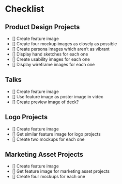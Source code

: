 # Checklist

## Product Design Projects

- [] Create feature image
- [] Create four mockup images as closely as possible
- [] Create persona images which aren’t as vibrant
- [] Display hand sketches for each one
- [] Create usability images for each one
- [] Display wireframe images for each one 

## Talks

- [] Create feature image
- [] Use feature image as poster image in video
- [] Create preview image of deck?

## Logo Projects

- [] Create feature image
- [] Get similar feature image for logo projects
- [] Create two mockups for each one

## Marketing Asset Projects

- [] Create feature image
- [] Get feature image for marketing asset projects
- [] Create four mockups for each one
